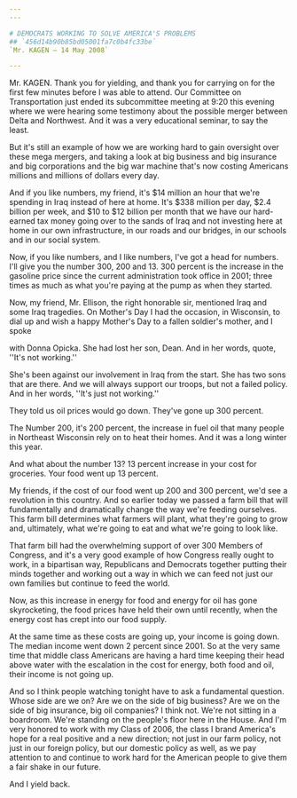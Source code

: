 ```yaml
---
---

# DEMOCRATS WORKING TO SOLVE AMERICA'S PROBLEMS
## `456d14b90b85bd05001fa7c0b4fc33be`
`Mr. KAGEN — 14 May 2008`

---
```



Mr. KAGEN. Thank you for yielding, and thank you for carrying on for 
the first few minutes before I was able to attend. Our Committee on 
Transportation just ended its subcommittee meeting at 9:20 this evening 
where we were hearing some testimony about the possible merger between 
Delta and Northwest. And it was a very educational seminar, to say the 
least.

But it's still an example of how we are working hard to gain 
oversight over these mega mergers, and taking a look at big business 
and big insurance and big corporations and the big war machine that's 
now costing Americans millions and millions of dollars every day.

And if you like numbers, my friend, it's $14 million an hour that 
we're spending in Iraq instead of here at home. It's $338 million per 
day, $2.4 billion per week, and $10 to $12 billion per month that we 
have our hard-earned tax money going over to the sands of Iraq and not 
investing here at home in our own infrastructure, in our roads and our 
bridges, in our schools and in our social system.

Now, if you like numbers, and I like numbers, I've got a head for 
numbers. I'll give you the number 300, 200 and 13. 300 percent is the 
increase in the gasoline price since the current administration took 
office in 2001; three times as much as what you're paying at the pump 
as when they started.

Now, my friend, Mr. Ellison, the right honorable sir, mentioned Iraq 
and some Iraq tragedies. On Mother's Day I had the occasion, in 
Wisconsin, to dial up and wish a happy Mother's Day to a fallen 
soldier's mother, and I spoke


with Donna Opicka. She had lost her son, Dean. And in her words, quote, 
''It's not working.''

She's been against our involvement in Iraq from the start. She has 
two sons that are there. And we will always support our troops, but not 
a failed policy. And in her words, ''It's just not working.''

They told us oil prices would go down. They've gone up 300 percent.

The Number 200, it's 200 percent, the increase in fuel oil that many 
people in Northeast Wisconsin rely on to heat their homes. And it was a 
long winter this year.

And what about the number 13? 13 percent increase in your cost for 
groceries. Your food went up 13 percent.

My friends, if the cost of our food went up 200 and 300 percent, we'd 
see a revolution in this country. And so earlier today we passed a farm 
bill that will fundamentally and dramatically change the way we're 
feeding ourselves. This farm bill determines what farmers will plant, 
what they're going to grow and, ultimately, what we're going to eat and 
what we're going to look like.

That farm bill had the overwhelming support of over 300 Members of 
Congress, and it's a very good example of how Congress really ought to 
work, in a bipartisan way, Republicans and Democrats together putting 
their minds together and working out a way in which we can feed not 
just our own families but continue to feed the world.

Now, as this increase in energy for food and energy for oil has gone 
skyrocketing, the food prices have held their own until recently, when 
the energy cost has crept into our food supply.

At the same time as these costs are going up, your income is going 
down. The median income went down 2 percent since 2001. So at the very 
same time that middle class Americans are having a hard time keeping 
their head above water with the escalation in the cost for energy, both 
food and oil, their income is not going up.

And so I think people watching tonight have to ask a fundamental 
question. Whose side are we on? Are we on the side of big business? Are 
we on the side of big insurance, big oil companies? I think not. We're 
not sitting in a boardroom. We're standing on the people's floor here 
in the House. And I'm very honored to work with my Class of 2006, the 
class I brand America's hope for a real positive and a new direction; 
not just in our farm policy, not just in our foreign policy, but our 
domestic policy as well, as we pay attention to and continue to work 
hard for the American people to give them a fair shake in our future.

And I yield back.